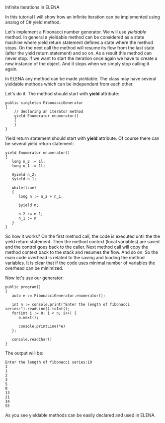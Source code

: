Infinite iterations in ELENA

In this tutorial I will show how an infinite iteration can be implemented using
analog of C# yield method.

Let's implement a Fibonacci number generator. We will use *yieldable* method. In general
a yieldable method can be considered as a state machine where yield return statement defines
a state where the method stops. On the next call the method will resume its flow from the last
state (after the yield return statement) and so on. As a result this method can never stop. 
If we want to start the iteration once again we have to create a new instance of the object.
And it stops when we simply stop calling it again.

In ELENA any method can be made yieldable. The class may have several yieldable methods which can
be independent from each other. 

Let's do it. The method should start with **yield** attribute:

    public singleton FibonacciGenerator
    {
        // declaring an iterator method
        yield Enumerator enumerator()
        {
        }
    }  

Yield return statement should start with **yield** attribute. Of course there can be several yield
return statement:

    yield Enumerator enumerator()
    {
       long n_2 := 1l; 
       long n_1 := 1l;
       
       $yield n_2;             
       $yield n_1;
       
       while(true)
       {
          long n := n_2 + n_1;
          
          $yield n;
          
          n_2 := n_1;
          n_1 := n
       }
    }


So how it works? On the first method call, the code is executed until the the yield return statement. 
Then the method context (local variables) are saved and the control goes back to the caller. Next method call
will copy the method context back to the stack and resumes the flow. And so on. So the main code overhead is
related to the saving and loading the method variables. It is clear that if the code uses minimal number of
variables the overhead can be minimized.

Now let's use our generator:


    public program()
    {
       auto e := FibonacciGenerator.enumerator();
        
       int n := console.print("Enter the length of fibonacci series:").readLine().toInt();
       for(int i := 0; i < n; i++) {
          e.next();
          
          console.printLine(*e)
       };
        
       console.readChar()
    }

The output will be:

    Enter the length of fibonacci series:10
    1
    1
    2
    3
    5
    8
    13
    21
    34
    55

As you see yieldable methods can be easily declared and used in ELENA.

